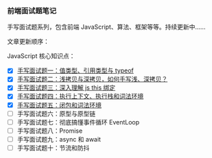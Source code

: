 ### 前端面试题笔记

手写面试题系列，包含前端 JavaScript、算法、框架等等。持续更新中……

文章更新顺序：

JavaScript 核心知识点：

- [x] [手写面试题一：值类型、引用类型与 typeof](https://github.com/callmehui/web-interview-notes/blob/master/javascript/%E6%89%8B%E5%86%99%E9%9D%A2%E8%AF%95%E9%A2%98%E4%B8%80%EF%BC%9A%E5%80%BC%E7%B1%BB%E5%9E%8B%E3%80%81%E5%BC%95%E7%94%A8%E7%B1%BB%E5%9E%8B%E4%B8%8Etypeof.md)
- [x] [手写面试题二：浅拷贝与深拷贝，如何手写浅、深拷贝？](https://github.com/callmehui/web-interview-notes/blob/master/javascript/%E6%89%8B%E5%86%99%E9%9D%A2%E8%AF%95%E9%A2%98%E4%BA%8C%EF%BC%9A%E6%B5%85%E6%8B%B7%E8%B4%9D%E4%B8%8E%E6%B7%B1%E6%8B%B7%E8%B4%9D%EF%BC%8C%E5%A6%82%E4%BD%95%E6%89%8B%E5%86%99%E6%B5%85%E3%80%81%E6%B7%B1%E6%8B%B7%E8%B4%9D%EF%BC%9F.md)
- [x] [手写面试题三：深入理解 js this 绑定](https://github.com/callmehui/web-interview-notes/blob/master/javascript/%E6%89%8B%E5%86%99%E9%9D%A2%E8%AF%95%E9%A2%98%E4%B8%89%EF%BC%9A%E6%B7%B1%E5%85%A5%E7%90%86%E8%A7%A3%20js%20this%20%E7%BB%91%E5%AE%9A.md)
- [x] [手写面试题四：执行上下文、执行栈和词法环境](https://github.com/callmehui/web-interview-notes/blob/master/javascript/%E6%89%8B%E5%86%99%E9%9D%A2%E8%AF%95%E9%A2%98%E5%9B%9B%EF%BC%9A%E6%89%A7%E8%A1%8C%E4%B8%8A%E4%B8%8B%E6%96%87%E3%80%81%E6%89%A7%E8%A1%8C%E6%A0%88%E5%92%8C%E8%AF%8D%E6%B3%95%E7%8E%AF%E5%A2%83.md)
- [x] [手写面试题五：闭包和词法环境](https://github.com/callmehui/web-interview-notes/blob/master/javascript/%E6%89%8B%E5%86%99%E9%9D%A2%E8%AF%95%E9%A2%98%E4%BA%94%EF%BC%9A%E9%97%AD%E5%8C%85%E5%92%8C%E8%AF%8D%E6%B3%95%E7%8E%AF%E5%A2%83.md)
- [ ] 手写面试题六：原型与原型链
- [ ] 手写面试题七：彻底搞懂事件循环 EventLoop
- [ ] 手写面试题八：Promise
- [ ] 手写面试题九：async 和 await
- [ ] 手写面试题十：节流和防抖

